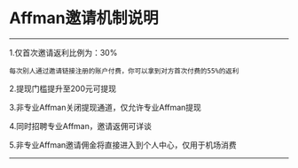 # Affman邀请机制说明

--------------------------

1.仅首次邀请返利比例为：30%

    每次别人通过邀请链接注册的账户付费，你可以拿到对方首次付费的55%的返利

2.提现门槛提升至200元可提现

3.非专业Affman关闭提现通道，仅允许专业Affman提现

4.同时招聘专业Affman，邀请返佣可详谈

5.非专业Affman邀请佣金将直接进入到个人中心，仅用于机场消费

--------------------------